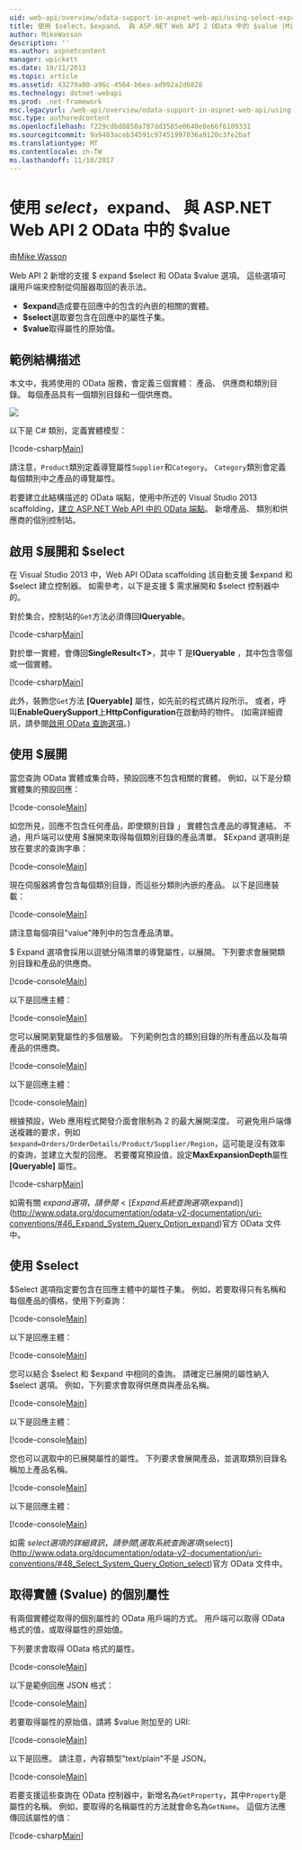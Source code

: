 ```yaml
---
uid: web-api/overview/odata-support-in-aspnet-web-api/using-select-expand-and-value
title: 使用 $select，$expand、 與 ASP.NET Web API 2 OData 中的 $value |Microsoft 文件
author: MikeWasson
description: ''
ms.author: aspnetcontent
manager: wpickett
ms.date: 10/11/2013
ms.topic: article
ms.assetid: 43279a80-a96c-4564-b6ea-ad992a2d6828
ms.technology: dotnet-webapi
ms.prod: .net-framework
msc.legacyurl: /web-api/overview/odata-support-in-aspnet-web-api/using-select-expand-and-value
msc.type: authoredcontent
ms.openlocfilehash: f229cdbd8850a787dd3585e0640e8e66f6109331
ms.sourcegitcommit: 9a9483aceb34591c97451997036a9120c3fe2baf
ms.translationtype: MT
ms.contentlocale: zh-TW
ms.lasthandoff: 11/10/2017
---
```

<a name="using-select-expand-and-value-in-aspnet-web-api-2-odata"></a>使用 $select，$expand、 與 ASP.NET Web API 2 OData 中的 $value
====================
由[Mike Wasson](https://github.com/MikeWasson)

Web API 2 新增的支援 $ expand $select 和 OData $value 選項。 這些選項可讓用戶端來控制從伺服器取回的表示法。

- **$expand**造成要在回應中的包含的內嵌的相關的實體。
- **$select**選取要包含在回應中的屬性子集。
- **$value**取得屬性的原始值。

## <a name="example-schema"></a>範例結構描述

本文中，我將使用的 OData 服務，會定義三個實體： 產品、 供應商和類別目錄。 每個產品具有一個類別目錄和一個供應商。

![](using-select-expand-and-value/_static/image1.png)

以下是 C# 類別，定義實體模型：

[!code-csharp[Main](using-select-expand-and-value/samples/sample1.cs)]

請注意，`Product`類別定義導覽屬性`Supplier`和`Category`。 `Category`類別會定義每個類別中之產品的導覽屬性。

若要建立此結構描述的 OData 端點，使用中所述的 Visual Studio 2013 scaffolding，[建立 ASP.NET Web API 中的 OData 端點](odata-v3/creating-an-odata-endpoint.md)。 新增產品、 類別和供應商的個別控制站。

## <a name="enabling-expand-and-select"></a>啟用 $展開和 $select

在 Visual Studio 2013 中，Web API OData scaffolding 該自動支援 $expand 和 $select 建立控制器。 如需參考，以下是支援 $ 需求展開和 $select 控制器中的。

對於集合，控制站的`Get`方法必須傳回**IQueryable**。

[!code-csharp[Main](using-select-expand-and-value/samples/sample2.cs)]

對於單一實體，會傳回**SingleResult&lt;T&gt;**，其中 T 是**IQueryable** ，其中包含零個或一個實體。

[!code-csharp[Main](using-select-expand-and-value/samples/sample3.cs)]

此外，裝飾您`Get`方法 **[Queryable]** 屬性，如先前的程式碼片段所示。 或者，呼叫**EnableQuerySupport**上**HttpConfiguration**在啟動時的物件。 (如需詳細資訊，請參閱[啟用 OData 查詢選項](supporting-odata-query-options.md#enable)。)

## <a name="using-expand"></a>使用 $展開

當您查詢 OData 實體或集合時，預設回應不包含相關的實體。 例如，以下是分類實體集的預設回應：

[!code-console[Main](using-select-expand-and-value/samples/sample4.cmd)]

如您所見，回應不包含任何產品，即使類別目錄 」 實體包含產品的導覽連結。 不過，用戶端可以使用 $展開來取得每個類別目錄的產品清單。 $Expand 選項則是放在要求的查詢字串：

[!code-console[Main](using-select-expand-and-value/samples/sample5.cmd)]

現在伺服器將會包含每個類別目錄，而這些分類則內嵌的產品。 以下是回應裝載：

[!code-console[Main](using-select-expand-and-value/samples/sample6.cmd)]

請注意每個項目"value"陣列中的包含產品清單。

$ Expand 選項會採用以逗號分隔清單的導覽屬性，以展開。 下列要求會展開類別目錄和產品的供應商。

[!code-console[Main](using-select-expand-and-value/samples/sample7.cmd)]

以下是回應主體：

[!code-console[Main](using-select-expand-and-value/samples/sample8.cmd)]

您可以展開瀏覽屬性的多個層級。 下列範例包含的類別目錄的所有產品以及每項產品的供應商。

[!code-console[Main](using-select-expand-and-value/samples/sample9.cmd)]

以下是回應主體：

[!code-console[Main](using-select-expand-and-value/samples/sample10.cmd)]

根據預設，Web 應用程式開發介面會限制為 2 的最大展開深度。 可避免用戶端傳送複雜的要求，例如`$expand=Orders/OrderDetails/Product/Supplier/Region`，這可能是沒有效率的查詢，並建立大型的回應。 若要覆寫預設值，設定**MaxExpansionDepth**屬性 **[Queryable]** 屬性。

[!code-csharp[Main](using-select-expand-and-value/samples/sample11.cs)]

如需有關 $expand 選項，請參閱 < [Expand 系統查詢選項 ($expand)](http://www.odata.org/documentation/odata-v2-documentation/uri-conventions/#46_Expand_System_Query_Option_expand)官方 OData 文件中。

## <a name="using-select"></a>使用 $select

$Select 選項指定要包含在回應主體中的屬性子集。 例如，若要取得只有名稱和每個產品的價格，使用下列查詢：

[!code-console[Main](using-select-expand-and-value/samples/sample12.cmd)]

以下是回應主體：

[!code-console[Main](using-select-expand-and-value/samples/sample13.cmd)]

您可以結合 $select 和 $expand 中相同的查詢。 請確定已展開的屬性納入 $select 選項。 例如，下列要求會取得供應商與產品名稱。

[!code-console[Main](using-select-expand-and-value/samples/sample14.cmd)]

以下是回應主體：

[!code-console[Main](using-select-expand-and-value/samples/sample15.cmd)]

您也可以選取中的已展開屬性的屬性。 下列要求會展開產品，並選取類別目錄名稱加上產品名稱。

[!code-console[Main](using-select-expand-and-value/samples/sample16.cmd)]

以下是回應主體：

[!code-console[Main](using-select-expand-and-value/samples/sample17.cmd)]

如需 $select 選項的詳細資訊，請參閱[選取系統查詢選項 ($select)](http://www.odata.org/documentation/odata-v2-documentation/uri-conventions/#48_Select_System_Query_Option_select)官方 OData 文件中。

## <a name="getting-individual-properties-of-an-entity-value"></a>取得實體 ($value) 的個別屬性

有兩個實體從取得的個別屬性的 OData 用戶端的方式。 用戶端可以取得 OData 格式的值，或取得屬性的原始值。

下列要求會取得 OData 格式的屬性。

[!code-console[Main](using-select-expand-and-value/samples/sample18.cmd)]

以下是範例回應 JSON 格式：

[!code-console[Main](using-select-expand-and-value/samples/sample19.cmd)]

若要取得屬性的原始值，請將 $value 附加至的 URI:

[!code-console[Main](using-select-expand-and-value/samples/sample20.cmd)]

以下是回應。 請注意，內容類型"text/plain"不是 JSON。

[!code-console[Main](using-select-expand-and-value/samples/sample21.cmd)]

若要支援這些查詢在 OData 控制器中，新增名為`GetProperty`，其中`Property`是屬性的名稱。 例如，要取得的名稱屬性的方法就會命名為`GetName`。 這個方法應傳回該屬性的值：

[!code-csharp[Main](using-select-expand-and-value/samples/sample22.cs)]
